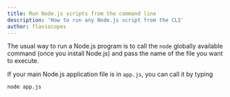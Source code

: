 ```yaml
---
title: Run Node.js scripts from the command line
description: 'How to run any Node.js script from the CLI'
author: flaviocopes
---
```


The usual way to run a Node.js program is to call the `node` globally available command (once you install Node.js) and pass the name of the file you want to execute.

If your main Node.js application file is in `app.js`, you can call it by typing

```sh
node app.js
```
